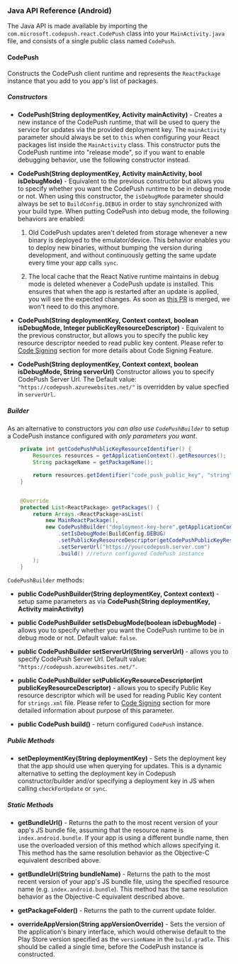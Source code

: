 ### Java API Reference (Android)

The Java API is made available by importing the `com.microsoft.codepush.react.CodePush` class into your `MainActivity.java` file, and consists of a single public class named `CodePush`.

#### CodePush

Constructs the CodePush client runtime and represents the `ReactPackage` instance that you add to you app's list of packages.

##### Constructors

- __CodePush(String deploymentKey, Activity mainActivity)__ - Creates a new instance of the CodePush runtime, that will be used to query the service for updates via the provided deployment key. The `mainActivity` parameter should always be set to `this` when configuring your React packages list inside the `MainActivity` class. This constructor puts the CodePush runtime into "release mode", so if you want to enable debugging behavior, use the following constructor instead.

- __CodePush(String deploymentKey, Activity mainActivity, bool isDebugMode)__ - Equivalent to the previous constructor but allows you to specify whether you want the CodePush runtime to be in debug mode or not. When using this constructor, the `isDebugMode` parameter should always be set to `BuildConfig.DEBUG` in order to stay synchronized with your build type. When putting CodePush into debug mode, the following behaviors are enabled:

    1. Old CodePush updates aren't deleted from storage whenever a new binary is deployed to the emulator/device. This behavior enables you to deploy new binaries, without bumping the version during development, and without continuously getting the same update every time your app calls `sync`.

    2. The local cache that the React Native runtime maintains in debug mode is deleted whenever a CodePush update is installed. This ensures that when the app is restarted after an update is applied, you will see the expected changes. As soon as [this PR](https://github.com/facebook/react-native/pull/4738) is merged, we won't need to do this anymore.

- __CodePush(String deploymentKey, Context context, boolean isDebugMode, Integer publicKeyResourceDescriptor)__ - Equivalent to the previous constructor, but allows you to specify the public key resource descriptor needed to read public key content. Please refer to [Code Signing](setup-android.md#code-signing) section for more details about Code Signing Feature.

- __CodePush(String deploymentKey, Context context, boolean isDebugMode, String serverUrl)__ Constructor allows you to specify CodePush Server Url. The Default value: `"https://codepush.azurewebsites.net/"` is overridden by value specfied in `serverUrl`. 

##### Builder

As an alternative to constructors *you can also use `CodePushBuilder`* to setup a CodePush instance configured with *only parameters you want*.

```java
    private int getCodePushPublicKeyResourceIdentifier() {
        Resources resources = getApplicationContext().getResources();
        String packageName = getPackageName();

        return resources.getIdentifier("code_push_public_key", "string", packageName);
    }


    @Override
    protected List<ReactPackage> getPackages() {
        return Arrays.<ReactPackage>asList(
            new MainReactPackage(),
            new CodePushBuilder("deployment-key-here",getApplicationContext())
                .setIsDebugMode(BuildConfig.DEBUG)
                .setPublicKeyResourceDescriptor(getCodePushPublicKeyResourceIdentifier())
                .setServerUrl("https://yourcodepush.server.com")
                .build() //return configured CodePush instance
        );
    }
```

`CodePushBuilder` methods:

* __public CodePushBuilder(String deploymentKey, Context context)__ - setup same parameters as via __CodePush(String deploymentKey, Activity mainActivity)__

* __public CodePushBuilder setIsDebugMode(boolean isDebugMode)__ - allows you to specify whether you want the CodePush runtime to be in debug mode or not. Default value: `false`.

* __public CodePushBuilder setServerUrl(String serverUrl)__ - allows you to specify CodePush Server Url. Default value: `"https://codepush.azurewebsites.net/"`.

* __public CodePushBuilder setPublicKeyResourceDescriptor(int publicKeyResourceDescriptor)__ - allows you to specify Public Key resource descriptor which will be used for reading Public Key content for `strings.xml` file. Please refer to [Code Signing](#code-signing) section for more detailed information about purpose of this parameter.

* __public CodePush build()__ - return configured `CodePush` instance.

##### Public Methods

- __setDeploymentKey(String deploymentKey)__ - Sets the deployment key that the app should use when querying for updates. This is a dynamic alternative to setting the deployment key in Codepush constructor/builder and/or specifying a deployment key in JS when calling `checkForUpdate` or `sync`.

##### Static Methods

- __getBundleUrl()__ - Returns the path to the most recent version of your app's JS bundle file, assuming that the resource name is `index.android.bundle`. If your app is using a different bundle name, then use the overloaded version of this method which allows specifying it. This method has the same resolution behavior as the Objective-C equivalent described above.

- __getBundleUrl(String bundleName)__ - Returns the path to the most recent version of your app's JS bundle file, using the specified resource name (e.g. `index.android.bundle`). This method has the same resolution behavior as the Objective-C equivalent described above.

- __getPackageFolder()__ - Returns the path to the current update folder.

- __overrideAppVersion(String appVersionOverride)__ - Sets the version of the application's binary interface, which would otherwise default to the Play Store version specified as the `versionName` in the `build.gradle`. This should be called a single time, before the CodePush instance is constructed.
